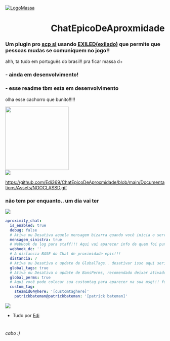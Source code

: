 [![LogoMassa](https://i.imgur.com/QvPOBaX.png)](https://i.imgur.com/atVwIpj.jpeg)

<h1 align="right">ChatEpicoDeAproxmidade</h1>
<h3>Um plugin pro <a href="https://store.steampowered.com/app/700330/SCP_Secret_Laboratory">scp sl</a> usando <a href="https://github.com/Exiled-Team/EXILED">EXILED(exilado)</a> que permite que pessoas mudas se comuniquem no jogo!!</h3>

ahh, ta tudo em português do brasil!! pra ficar massa d+

### **- ainda em desenvolvimento!**
### **- esse readme tbm esta em desenvolvimento**

olha esse cachorro que bunito!!!!!
<div align="left">
  <img height="200" src="https://media.tenor.com/D29_A107n2cAAAAi/dog-gyrating.gif"  />
</div>

<a href="https://i.imgur.com/atVwIpj.jpeg">
<div align="left">
  <img   src="https://i.imgur.com/Al07rXP.png"  />
</div>
</a>

https://github.com/Edi369/ChatEpicoDeAproxmidade/blob/main/Documentations/Assets/NOOCLASSD.gif

### não tem por enquanto.. um dia vai ter

<a href="https://i.imgur.com/atVwIpj.jpeg">
<div align="left">
  <img src="https://i.imgur.com/Dxf8FHW.png"  />
</div>
</a>

```yaml
aproximity_chat:
  is_enabled: true
  debug: false
  # Ativa ou Desativa aquela mensagem bizarra quando você inicia o servidor, tipo do Exiled
  mensagem_sinistra: true
  # WebHook de log para staff!!! Aqui vai aparecer info de quem foi punido, aviso de msg suspeita etc
  webhook_dc: ''
  # A distancia BASE do Chat de proximidade epic!!!
  distancia: 7
  # Ativa ou Desativa o update de GlobalTags.. desativar isso aqui seria bem paia ó
  global_tags: true
  # Ativa ou Desativa o update de BansPerms, recomendado deixar ativado
  global_perms: true
  # Aqui você pode colocar sua customtag para aparecer na sua msg!!! funciona praticamente igual vc defenir um cargo no config do scp sl
  custom_tag:
    steamid64@here: '[customtaghere]'
    patrickbateman@patrickbateman: '[patrick bateman]'
```
<a href="https://i.imgur.com/atVwIpj.jpeg">
<div align="left">
  <img   src="https://i.imgur.com/t8ovAYS.png"  />
</div>
</a>

- Tudo por [Edi](https://github.com/Edi369)
#
*cabo :)*
